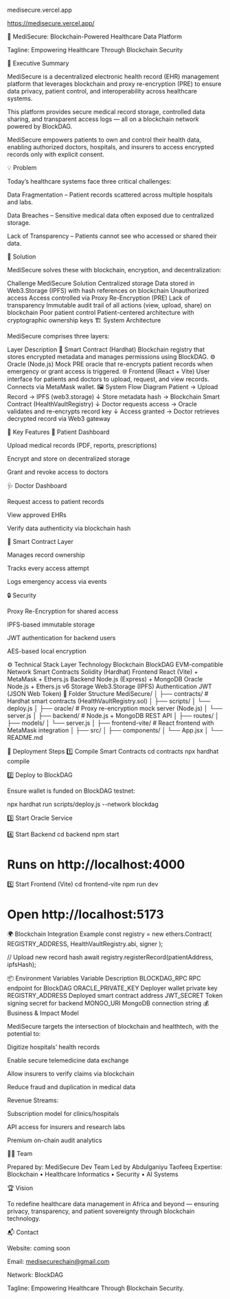 medisecure.vercel.app

https://medisecure.vercel.app/

🏥 MediSecure: Blockchain-Powered Healthcare Data Platform

Tagline: Empowering Healthcare Through Blockchain Security

📘 Executive Summary

MediSecure is a decentralized electronic health record (EHR) management platform that leverages blockchain and proxy re-encryption (PRE) to ensure data privacy, patient control, and interoperability across healthcare systems.

This platform provides secure medical record storage, controlled data sharing, and transparent access logs — all on a blockchain network powered by BlockDAG.

MediSecure empowers patients to own and control their health data, enabling authorized doctors, hospitals, and insurers to access encrypted records only with explicit consent.

💡 Problem

Today’s healthcare systems face three critical challenges:

Data Fragmentation – Patient records scattered across multiple hospitals and labs.

Data Breaches – Sensitive medical data often exposed due to centralized storage.

Lack of Transparency – Patients cannot see who accessed or shared their data.

🚀 Solution

MediSecure solves these with blockchain, encryption, and decentralization:

Challenge	MediSecure Solution
Centralized storage	Data stored in Web3.Storage (IPFS) with hash references on blockchain
Unauthorized access	Access controlled via Proxy Re-Encryption (PRE)
Lack of transparency	Immutable audit trail of all actions (view, upload, share) on blockchain
Poor patient control	Patient-centered architecture with cryptographic ownership keys
🏗️ System Architecture

MediSecure comprises three layers:

Layer	Description
🧠 Smart Contract (Hardhat)	Blockchain registry that stores encrypted metadata and manages permissions using BlockDAG.
⚙️ Oracle (Node.js)	Mock PRE oracle that re-encrypts patient records when emergency or grant access is triggered.
🌐 Frontend (React + Vite)	User interface for patients and doctors to upload, request, and view records. Connects via MetaMask wallet.
🖼️ System Flow Diagram
Patient → Upload Record → IPFS (web3.storage)
   ↓
Store metadata hash → Blockchain Smart Contract (HealthVaultRegistry)
   ↓
Doctor requests access → Oracle validates and re-encrypts record key
   ↓
Access granted → Doctor retrieves decrypted record via Web3 gateway

🔐 Key Features
👤 Patient Dashboard

Upload medical records (PDF, reports, prescriptions)

Encrypt and store on decentralized storage

Grant and revoke access to doctors

🩺 Doctor Dashboard

Request access to patient records

View approved EHRs

Verify data authenticity via blockchain hash

🧩 Smart Contract Layer

Manages record ownership

Tracks every access attempt

Logs emergency access via events

🔒 Security

Proxy Re-Encryption for shared access

IPFS-based immutable storage

JWT authentication for backend users

AES-based local encryption

⚙️ Technical Stack
Layer	Technology
Blockchain	BlockDAG EVM-compatible Network
Smart Contracts	Solidity (Hardhat)
Frontend	React (Vite) + MetaMask + Ethers.js
Backend	Node.js (Express) + MongoDB
Oracle	Node.js + Ethers.js v6
Storage	Web3.Storage (IPFS)
Authentication	JWT (JSON Web Token)
🧱 Folder Structure
MediSecure/
│
├── contracts/          # Hardhat smart contracts (HealthVaultRegistry.sol)
│   ├── scripts/
│   └── deploy.js
│
├── oracle/             # Proxy re-encryption mock server (Node.js)
│   └── server.js
│
├── backend/            # Node.js + MongoDB REST API
│   ├── routes/
│   ├── models/
│   └── server.js
│
├── frontend-vite/      # React frontend with MetaMask integration
│   ├── src/
│   ├── components/
│   └── App.jsx
│
└── README.md

🧭 Deployment Steps
1️⃣ Compile Smart Contracts
cd contracts
npx hardhat compile

2️⃣ Deploy to BlockDAG

Ensure wallet is funded on BlockDAG testnet:

npx hardhat run scripts/deploy.js --network blockdag

3️⃣ Start Oracle Service


4️⃣ Start Backend
cd backend
npm start
# Runs on http://localhost:4000

5️⃣ Start Frontend (Vite)
cd frontend-vite
npm run dev
# Open http://localhost:5173

🌍 Blockchain Integration Example
const registry = new ethers.Contract(
  REGISTRY_ADDRESS,
  HealthVaultRegistry.abi,
  signer
);

// Upload new record hash
await registry.registerRecord(patientAddress, ipfsHash);

📦 Environment Variables
Variable	Description
BLOCKDAG_RPC	RPC endpoint for BlockDAG
ORACLE_PRIVATE_KEY	Deployer wallet private key
REGISTRY_ADDRESS	Deployed smart contract address
JWT_SECRET	Token signing secret for backend
MONGO_URI	MongoDB connection string
💰 Business & Impact Model

MediSecure targets the intersection of blockchain and healthtech, with the potential to:

Digitize hospitals’ health records

Enable secure telemedicine data exchange

Allow insurers to verify claims via blockchain

Reduce fraud and duplication in medical data

Revenue Streams:

Subscription model for clinics/hospitals

API access for insurers and research labs

Premium on-chain audit analytics

👨‍💻 Team

Prepared by: MediSecure Dev Team
Led by Abdulganiyu Taofeeq
Expertise: Blockchain • Healthcare Informatics • Security • AI Systems

🏆 Vision

To redefine healthcare data management in Africa and beyond —
ensuring privacy, transparency, and patient sovereignty through blockchain technology.

📬 Contact

Website: coming soon

Email: medisecurechain@gmail.com

Network: BlockDAG 

Tagline: Empowering Healthcare Through Blockchain Security.

